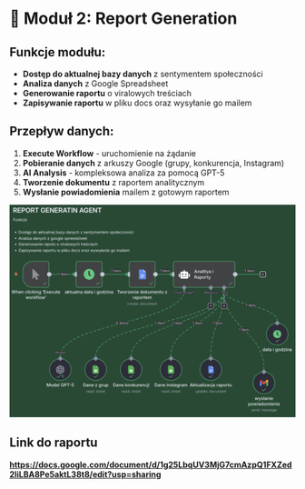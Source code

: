 # 🤖 Moduł 2: Report Generation 

## Funkcje modułu:
- **Dostęp do aktualnej bazy danych** z sentymentem społeczności
- **Analiza danych** z Google Spreadsheet
- **Generowanie raportu** o viralowych treściach
- **Zapisywanie raportu** w pliku docs oraz wysyłanie go mailem

## Przepływ danych:
1. **Execute Workflow** - uruchomienie na żądanie
2. **Pobieranie danych** z arkuszy Google (grupy, konkurencja, Instagram)
3. **AI Analysis** - kompleksowa analiza za pomocą GPT-5
4. **Tworzenie dokumentu** z raportem analitycznym
5. **Wysłanie powiadomienia** mailem z gotowym raportem

![Moduł Generowania Raportów](https://github.com/IGUANAH-ai/socialloop-n8n-portfolio/blob/main/Organic-Marketing-Agent/modu%C5%82-2-generowanie_raportu/modu%C5%82-2-generowanie_raportu.png?raw=true)

## Link do raportu 
**https://docs.google.com/document/d/1g25LbqUV3MjG7cmAzpQ1FXZed2IiLBA8Pe5aktL38t8/edit?usp=sharing** 
